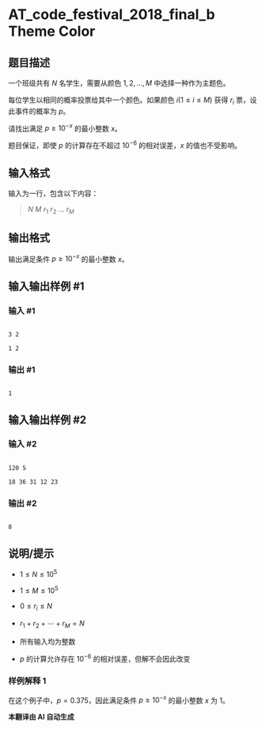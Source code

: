 # AT_code_festival_2018_final_b Theme Color

## 题目描述

一个班级共有 $N$ 名学生，需要从颜色 $1, 2, \ldots, M$ 中选择一种作为主题色。

每位学生以相同的概率投票给其中一个颜色。如果颜色 $i (1 \leq i \leq M)$ 获得 $r_i$ 票，设此事件的概率为 $p$。

请找出满足 $p \geq 10^{-x}$ 的最小整数 $x$。

题目保证，即使 $p$ 的计算存在不超过 $10^{-6}$ 的相对误差，$x$ 的值也不受影响。

## 输入格式

输入为一行，包含以下内容：

> $N$ $M$ $r_1$ $r_2$ $\ldots$ $r_M$

## 输出格式

输出满足条件 $p \geq 10^{-x}$ 的最小整数 $x$。

## 输入输出样例 #1

### 输入 #1

```
3 2
1 2
```

### 输出 #1

```
1
```

## 输入输出样例 #2

### 输入 #2

```
120 5
18 36 31 12 23
```

### 输出 #2

```
8
```

## 说明/提示

- $1 \leq N \leq 10^5$
- $1 \leq M \leq 10^5$
- $0 \leq r_i \leq N$
- $r_1 + r_2 + \cdots + r_M = N$
- 所有输入均为整数
- $p$ 的计算允许存在 $10^{-6}$ 的相对误差，但解不会因此改变

### 样例解释 1

在这个例子中，$p = 0.375$，因此满足条件 $p \geq 10^{-x}$ 的最小整数 $x$ 为 $1$。

 **本翻译由 AI 自动生成**